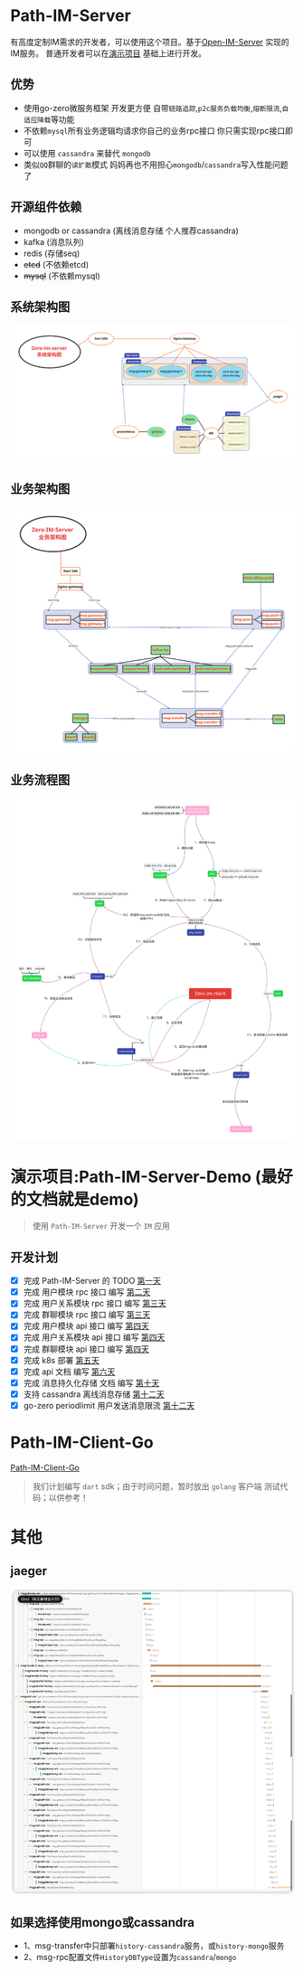 # Path-IM-Server
有高度定制IM需求的开发者，可以使用这个项目。基于[Open-IM-Server](https://github.com/OpenIMSDK/Open-IM-Server) 实现的IM服务。
普通开发者可以在[演示项目](https://github.com/Path-IM/Path-IM-Server-Demo) 基础上进行开发。

## 优势
- 使用go-zero微服务框架 开发更方便 自带`链路追踪`,`p2c服务负载均衡`,`熔断限流`,`自适应降载`等功能
- 不依赖`mysql`所有业务逻辑均请求你自己的业务rpc接口 你只需实现rpc接口即可 
- 可以使用 `cassandra` 来替代 `mongodb`
- 类似`QQ`群聊的`读扩散`模式  妈妈再也不用担心`mongodb`/`cassandra`写入性能问题了
## 开源组件依赖
- mongodb or cassandra (离线消息存储 个人推荐cassandra)
- kafka (消息队列)
- redis (存储seq)
- ~~etcd~~ (不依赖etcd)
- ~~mysql~~ (不依赖mysql)

## 系统架构图
![system.svg](https://raw.githubusercontent.com/Path-IM/Path-IM-Docs/main/images/20220517/Path-IM-Server-System.svg)

## 业务架构图
![image1.svg](https://raw.githubusercontent.com/Path-IM/Path-IM-Docs/main/images/20220517/Path-IM-Server-Service.svg)

## 业务流程图
![flow.svg](https://raw.githubusercontent.com/Path-IM/Path-IM-Docs/main/images/20220517/Path-IM-Server-Flow.svg)

# 演示项目:Path-IM-Server-Demo (最好的文档就是demo)
> 使用 `Path-IM-Server` 开发一个 `IM` 应用 
## 开发计划
- [x] 完成 Path-IM-Server 的 TODO [第一天](https://github.com/Path-IM/Path-IM-Server-Demo/tree/main/docs/day01)
- [x] 完成 用户模块 rpc 接口 编写 [第二天](https://github.com/Path-IM/Path-IM-Server-Demo/tree/main/docs/day02)
- [x] 完成 用户关系模块 rpc 接口 编写 [第三天](https://github.com/Path-IM/Path-IM-Server-Demo/tree/main/docs/day03/relation.md)
- [x] 完成 群聊模块 rpc 接口 编写 [第三天](https://github.com/Path-IM/Path-IM-Server-Demo/tree/main/docs/day03/group.md)
- [x] 完成 用户模块 api 接口 编写 [第四天](https://github.com/Path-IM/Path-IM-Server-Demo/tree/main/docs/day04)
- [x] 完成 用户关系模块 api 接口 编写 [第四天](https://github.com/Path-IM/Path-IM-Server-Demo/tree/main/docs/day04)
- [x] 完成 群聊模块 api 接口 编写 [第四天](https://github.com/Path-IM/Path-IM-Server-Demo/tree/main/docs/day04)
- [x] 完成 k8s 部署 [第五天](https://github.com/Path-IM/Path-IM-Server-Demo/tree/main/deploy/k8s)
- [x] 完成 api 文档 编写 [第六天](https://github.com/Path-IM/Path-IM-Server-Demo/tree/main/docs/api.md)
- [x] 完成 消息持久化存储 文档 编写 [第十天](https://github.com/Path-IM/Path-IM-Server-Demo/tree/main/docs/persistent.md)
- [x] 支持 cassandra 离线消息存储 [第十二天](https://github.com/Path-IM/Path-IM-Server-Demo/tree/main/docs/cassandra.md)
- [x] go-zero periodlimit 用户发送消息限流 [第十二天](https://github.com/Path-IM/Path-IM-Server-Demo/tree/main/docs/periodlimit.md)

# Path-IM-Client-Go
[Path-IM-Client-Go](https://github.com/Path-IM/Path-IM-Client-Go.git)
> 我们计划编写 `dart` sdk；由于时间问题，暂时放出 `golang` 客户端 测试代码；以供参考！

# 其他
## jaeger
![jaeger.png](https://raw.githubusercontent.com/Path-IM/Path-IM-Docs/main/images/20220517/jaeger.png)
## 如果选择使用mongo或cassandra
- 1、msg-transfer中只部署`history-cassandra`服务，或`history-mongo`服务
- 2、msg-rpc配置文件`HistoryDBType`设置为`cassandra`/`mongo`
